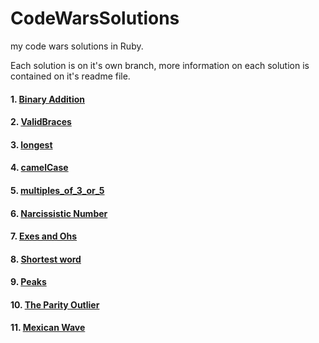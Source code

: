 # CodeWarsSolutions
my code wars  solutions in Ruby.

Each solution is on it's own branch, more information on each solution is contained on it's readme file.

#### 1. [Binary Addition](https://github.com/Melvin1Atieno/CodeWarsSolutions/tree/BinaryAddition)

#### 2. [ValidBraces](https://github.com/Melvin1Atieno/CodeWarsSolutions/tree/ValidBraces)

#### 3. [longest](https://github.com/Melvin1Atieno/CodeWarsSolutions/tree/longest)

#### 4. [camelCase](https://github.com/Melvin1Atieno/CodeWarsSolutions/tree/camelcase)

#### 5. [multiples_of_3_or_5](https://github.com/Melvin1Atieno/CodeWarsSolutions/tree/multiples-of-3-or-5)

#### 6. [Narcissistic Number](https://github.com/Melvin1Atieno/CodeWarsSolutions/tree/narcissistic-number)

#### 7. [Exes and Ohs](https://github.com/Melvin1Atieno/CodeWarsSolutions/tree/exes-and-ohs)

#### 8. [Shortest word](https://github.com/Melvin1Atieno/CodeWarsSolutions/tree/shortest-word)

#### 9. [Peaks](https://github.com/Melvin1Atieno/CodeWarsSolutions/tree/pick-peaks)

#### 10. [The Parity Outlier](https://github.com/Melvin1Atieno/CodeWarsSolutions/tree/find-the-parity-outlier)

#### 11. [Mexican Wave](https://github.com/Melvin1Atieno/CodeWarsSolutions/tree/mexican_wave)